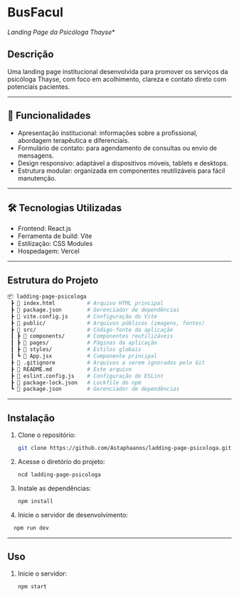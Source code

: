# BusFacul

*Landing Page da Psicóloga Thayse**

## Descrição

Uma landing page institucional desenvolvida para promover os serviços da psicóloga Thayse, com foco em acolhimento, clareza e contato direto com potenciais pacientes.

---

## 🚀 Funcionalidades

- Apresentação institucional: informações sobre a profissional, abordagem terapêutica e diferenciais.
- Formulário de contato: para agendamento de consultas ou envio de mensagens.
- Design responsivo: adaptável a dispositivos móveis, tablets e desktops.
- Estrutura modular: organizada em componentes reutilizáveis para fácil manutenção.


---

## 🛠️ Tecnologias Utilizadas

- Frontend: React.js
- Ferramenta de build: Vite
- Estilização: CSS Modules
- Hospedagem: Vercel

  
---

## Estrutura do Projeto
``` bash
📦 ladding-page-psicologa
 ┣ 📜 index.html          # Arquivo HTML principal
 ┣ 📜 package.json        # Gerenciador de dependências
 ┣ 📜 vite.config.js      # Configuração do Vite
 ┣ 📂 public/             # Arquivos públicos (imagens, fontes)
 ┣ 📂 src/                # Código-fonte da aplicação
 ┃ ┣ 📂 components/       # Componentes reutilizáveis
 ┃ ┣ 📂 pages/            # Páginas da aplicação
 ┃ ┣ 📂 styles/           # Estilos globais
 ┃ ┗ 📜 App.jsx           # Componente principal
 ┣ 📜 .gitignore          # Arquivos a serem ignorados pelo Git
 ┣ 📜 README.md           # Este arquivo
 ┣ 📜 eslint.config.js    # Configuração do ESLint
 ┣ 📜 package-lock.json   # Lockfile do npm
 ┗ 📜 package.json        # Gerenciador de dependências

```

---

## Instalação

1. Clone o repositório:

    ```bash
    git clone https://github.com/Astaphaanos/ladding-page-psicologa.git
    ```

2. Acesse o diretório do projeto:

    ```bash
    ncd ladding-page-psicologa

    ```

3. Instale as dependências:
    ```bash
   npm install
    ```

4. Inicie o servidor de desenvolvimento:
```bash
  npm run dev
```
---

## Uso

1. Inicie o servidor:

    ```bash
    npm start
    ```
